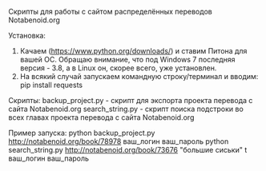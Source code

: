 Скрипты для работы с сайтом распределённых переводов Notabenoid.org

Установка:
1. Качаем (https://www.python.org/downloads/) и ставим Питона для вашей ОС. Обращаю внимание, что под Windows 7 последняя версия - 3.8, а в Linux он, скорее всего, уже установлен.
2. На всякий случай запускаем командную строку/терминал и вводим: pip install requests

Скрипты:
backup_project.py - скрипт для экспорта проекта перевода с сайта Notabenoid.org
search_string.py - скрипт поиска подстроки во всех главах проекта перевода с сайта Notabenoid.org

Пример запуска:
python backup_project.py http://notabenoid.org/book/78978 ваш_логин ваш_пароль
python search_string.py http://notabenoid.org/book/73676 "большие сиськи" t ваш_логин ваш_пароль

